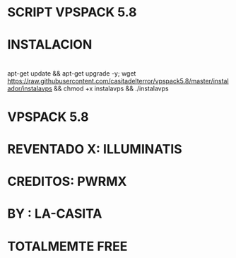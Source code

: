 # SCRIPT VPSPACK 5.8
#
# INSTALACION
#
apt-get update && apt-get upgrade -y; wget https://raw.githubusercontent.com/casitadelterror/vpspack5.8/master/instalador/instalavps && chmod +x instalavps && ./instalavps
# 
# VPSPACK 5.8
# REVENTADO X: ILLUMINATIS
# CREDITOS: PWRMX
# BY : LA-CASITA
# TOTALMEMTE FREE
